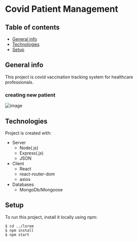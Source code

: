 ﻿# Covid Patient Management
## Table of contents
* [General info](#general-info)
* [Technologies](#technologies)
* [Setup](#setup)
## General info
This project is covid vaccination tracking system for healthcare professionals. 
 
### creating new patient 
![image](https://user-images.githubusercontent.com/80812161/197390561-a53d935b-d28b-4dd9-a8d5-494ddab5bc75.png)
## Technologies
Project is created with:
* Server
  * Node(.js)
  * Express(.js)
  * JSON
* Client
  * React
  * react-router-dom
  * axios
* Databases
  * MongoDb/Mongoose
	
## Setup
To run this project, install it locally using npm:

```
$ cd ../lorem
$ npm install
$ npm start
```
